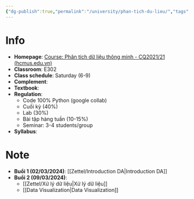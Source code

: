 ```yaml
---
{"dg-publish":true,"permalink":"/university/phan-tich-du-lieu/","tags":["university"],"created":"2024-03-02T13:04:11.422+07:00","updated":"2024-03-14T13:27:22.748+07:00"}
---
```


# Info
- **Homepage**: [Course: Phân tích dữ liệu thông minh - CQ2021/21 (hcmus.edu.vn)](https://courses.fit.hcmus.edu.vn/course/view.php?id=3948)
- **Classroom**: E302
- **Class schedule**: Saturday (6-9)
- **Complement**:
- **Textbook**:
- **Regulation**:
	- Code 100% Python (google collab)
	- Cuối kỳ (40%)
	- Lab (30%)
	- Bài tập hàng tuần (10-15%)
	- Seminar: 3-4 students/group
- **Syllabus**:
# Note

- **Buổi 1 (02/03/2024)**: [[Zettel/Introduction DA\|Introduction DA]]
- **Buổi 2 (09/03/2024)**: 
	- [[Zettel/Xử lý dữ liệu\|Xử lý dữ liệu]]
	- [[Data Visualization\|Data Visualization]]